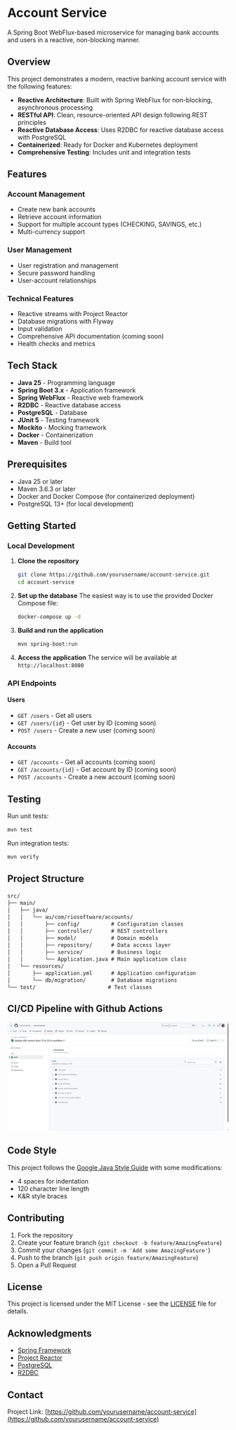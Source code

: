 # Account Service

A Spring Boot WebFlux-based microservice for managing bank accounts and users in a reactive, non-blocking manner.

## Overview

This project demonstrates a modern, reactive banking account service with the following features:

- **Reactive Architecture**: Built with Spring WebFlux for non-blocking, asynchronous processing
- **RESTful API**: Clean, resource-oriented API design following REST principles
- **Reactive Database Access**: Uses R2DBC for reactive database access with PostgreSQL
- **Containerized**: Ready for Docker and Kubernetes deployment
- **Comprehensive Testing**: Includes unit and integration tests

## Features

### Account Management
- Create new bank accounts
- Retrieve account information
- Support for multiple account types (CHECKING, SAVINGS, etc.)
- Multi-currency support

### User Management
- User registration and management
- Secure password handling
- User-account relationships

### Technical Features
- Reactive streams with Project Reactor
- Database migrations with Flyway
- Input validation
- Comprehensive API documentation (coming soon)
- Health checks and metrics

## Tech Stack

- **Java 25** - Programming language
- **Spring Boot 3.x** - Application framework
- **Spring WebFlux** - Reactive web framework
- **R2DBC** - Reactive database access
- **PostgreSQL** - Database
- **JUnit 5** - Testing framework
- **Mockito** - Mocking framework
- **Docker** - Containerization
- **Maven** - Build tool

## Prerequisites

- Java 25 or later
- Maven 3.6.3 or later
- Docker and Docker Compose (for containerized deployment)
- PostgreSQL 13+ (for local development)

## Getting Started

### Local Development

1. **Clone the repository**
   ```bash
   git clone https://github.com/yourusername/account-service.git
   cd account-service
   ```

2. **Set up the database**
   The easiest way is to use the provided Docker Compose file:
   ```bash
   docker-compose up -d
   ```

3. **Build and run the application**
   ```bash
   mvn spring-boot:run
   ```

4. **Access the application**
   The service will be available at `http://localhost:8080`

### API Endpoints

#### Users
- `GET /users` - Get all users
- `GET /users/{id}` - Get user by ID (coming soon)
- `POST /users` - Create a new user (coming soon)

#### Accounts
- `GET /accounts` - Get all accounts (coming soon)
- `GET /accounts/{id}` - Get account by ID (coming soon)
- `POST /accounts` - Create a new account (coming soon)

## Testing

Run unit tests:
```bash
mvn test
```

Run integration tests:
```bash
mvn verify
```

## Project Structure

```
src/
├── main/
│   ├── java/
│   │   └── au/com/riosoftware/accounts/
│   │       ├── config/          # Configuration classes
│   │       ├── controller/      # REST controllers
│   │       ├── model/           # Domain models
│   │       ├── repository/      # Data access layer
│   │       ├── service/         # Business logic
│   │       └── Application.java # Main application class
│   └── resources/
│       ├── application.yml      # Application configuration
│       └── db/migration/        # Database migrations
└── test/                       # Test classes
```

## CI/CD Pipeline with Github Actions
<img src="github_actions_cicd.png" alt="CI/CD Pipeline with Github Actions" width="800"/>

## Code Style

This project follows the [Google Java Style Guide](https://google.github.io/styleguide/javaguide.html) with some modifications:

- 4 spaces for indentation
- 120 character line length
- K&R style braces

## Contributing

1. Fork the repository
2. Create your feature branch (`git checkout -b feature/AmazingFeature`)
3. Commit your changes (`git commit -m 'Add some AmazingFeature'`)
4. Push to the branch (`git push origin feature/AmazingFeature`)
5. Open a Pull Request

## License

This project is licensed under the MIT License - see the [LICENSE](LICENSE) file for details.

## Acknowledgments

- [Spring Framework](https://spring.io/)
- [Project Reactor](https://projectreactor.io/)
- [PostgreSQL](https://www.postgresql.org/)
- [R2DBC](https://r2dbc.io/)

## Contact

Project Link: [https://github.com/yourusername/account-service](https://github.com/yourusername/account-service)
